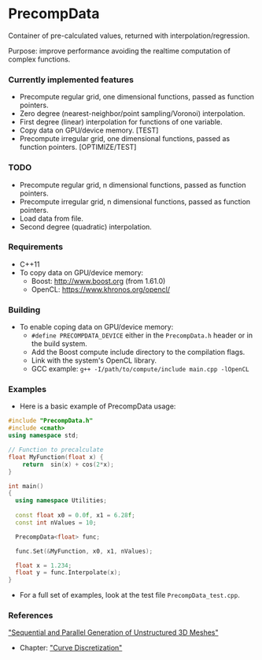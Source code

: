 # PrecompData

Container of pre-calculated values, returned with interpolation/regression. 

Purpose: improve performance avoiding the realtime computation of complex functions.


### Currently implemented features

- Precompute regular grid, one dimensional functions, passed as function pointers.
- Zero degree (nearest-neighbor/point sampling/Voronoi) interpolation.
- First degree (linear) interpolation for functions of one variable.
- Copy data on GPU/device memory. [TEST]
- Precompute irregular grid, one dimensional functions, passed as function pointers. [OPTIMIZE/TEST]


### TODO

- Precompute regular grid, n dimensional functions, passed as function pointers.
- Precompute irregular grid, n dimensional functions, passed as function pointers.
- Load data from file.
- Second degree (quadratic) interpolation.


### Requirements

- C++11
- To copy data on GPU/device memory:
    - Boost:   http://www.boost.org (from 1.61.0)
    - OpenCL:  https://www.khronos.org/opencl/


### Building

- To enable coping data on GPU/device memory:
    - `#define PRECOMPDATA_DEVICE` either in the `PrecompData.h` header or in the build system.
    - Add the Boost compute include directory to the compilation flags.
    - Link with the system's OpenCL library.
    - GCC example:  `g++ -I/path/to/compute/include main.cpp -lOpenCL`

### Examples

- Here is a basic example of PrecompData usage:

```C++
#include "PrecompData.h"
#include <cmath>
using namespace std;

// Function to precalculate
float MyFunction(float x) {
	return  sin(x) + cos(2*x);
}

int main()
{
  using namespace Utilities;
  
  const float x0 = 0.0f, x1 = 6.28f;
  const int nValues = 10;

  PrecompData<float> func;

  func.Set(&MyFunction, x0, x1, nValues);

  float x = 1.234;
  float y = func.Interpolate(x);
}
```

- For a full set of examples, look at the test file `PrecompData_test.cpp`.


### References

["Sequential and Parallel Generation of Unstructured 3D Meshes"](http://mech.fsv.cvut.cz/~dr/papers/Thesis98/thesis.html)
- Chapter: ["Curve Discretization"](http://mech.fsv.cvut.cz/~dr/papers/Thesis98/node40.html)

